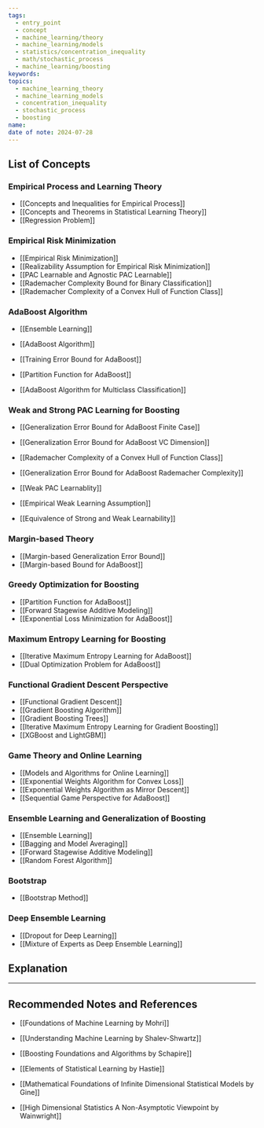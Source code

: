 ```yaml
---
tags:
  - entry_point
  - concept
  - machine_learning/theory
  - machine_learning/models
  - statistics/concentration_inequality
  - math/stochastic_process
  - machine_learning/boosting
keywords: 
topics:
  - machine_learning_theory
  - machine_learning_models
  - concentration_inequality
  - stochastic_process
  - boosting
name: 
date of note: 2024-07-28
---
```


## List of Concepts

### Empirical Process and Learning Theory

- [[Concepts and Inequalities for Empirical Process]]
- [[Concepts and Theorems in Statistical Learning Theory]]
- [[Regression Problem]]

### Empirical Risk Minimization

- [[Empirical Risk Minimization]]
- [[Realizability Assumption for Empirical Risk Minimization]]
- [[PAC Learnable and Agnostic PAC Learnable]]
- [[Rademacher Complexity Bound for Binary Classification]]
- [[Rademacher Complexity of a Convex Hull of Function Class]]

### AdaBoost Algorithm

- [[Ensemble Learning]]
- [[AdaBoost Algorithm]]
- [[Training Error Bound for AdaBoost]]
- [[Partition Function for AdaBoost]]

- [[AdaBoost Algorithm for Multiclass Classification]]

### Weak and Strong PAC Learning for Boosting

- [[Generalization Error Bound for AdaBoost Finite Case]]
- [[Generalization Error Bound for AdaBoost VC Dimension]]

- [[Rademacher Complexity of a Convex Hull of Function Class]]
- [[Generalization Error Bound for AdaBoost Rademacher Complexity]]

- [[Weak PAC Learnablity]]
- [[Empirical Weak Learning Assumption]]
- [[Equivalence of Strong and Weak Learnability]]

### Margin-based Theory

- [[Margin-based Generalization Error Bound]]
- [[Margin-based Bound for AdaBoost]]

### Greedy Optimization for Boosting

- [[Partition Function for AdaBoost]]
- [[Forward Stagewise Additive Modeling]]
- [[Exponential Loss Minimization for AdaBoost]]


### Maximum Entropy Learning for Boosting

- [[Iterative Maximum Entropy Learning for AdaBoost]]
- [[Dual Optimization Problem for AdaBoost]]

### Functional Gradient Descent Perspective

- [[Functional Gradient Descent]]
- [[Gradient Boosting Algorithm]]
- [[Gradient Boosting Trees]]
- [[Iterative Maximum Entropy Learning for Gradient Boosting]]
- [[XGBoost and LightGBM]]

### Game Theory and Online Learning

- [[Models and Algorithms for Online Learning]]
- [[Exponential Weights Algorithm for Convex Loss]]
- [[Exponential Weights Algorithm as Mirror Descent]]
- [[Sequential Game Perspective for AdaBoost]]


### Ensemble Learning and Generalization of Boosting

- [[Ensemble Learning]]
- [[Bagging and Model Averaging]]
- [[Forward Stagewise Additive Modeling]]
- [[Random Forest Algorithm]]

### Bootstrap

- [[Bootstrap Method]]

### Deep Ensemble Learning

- [[Dropout for Deep Learning]]
- [[Mixture of Experts as Deep Ensemble Learning]]


## Explanation





-----------
##  Recommended Notes and References

- [[Foundations of Machine Learning by Mohri]]
- [[Understanding Machine Learning by Shalev-Shwartz]]
- [[Boosting Foundations and Algorithms by Schapire]]
- [[Elements of Statistical Learning by Hastie]]



- [[Mathematical Foundations of Infinite Dimensional Statistical Models by Gine]]
- [[High Dimensional Statistics A Non-Asymptotic Viewpoint by Wainwright]]